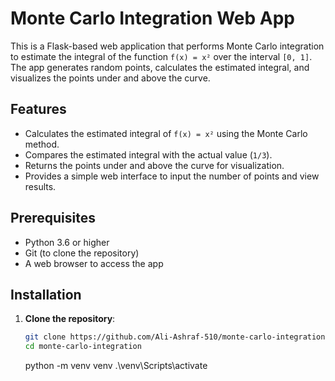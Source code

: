 # Monte Carlo Integration Web App

This is a Flask-based web application that performs Monte Carlo integration to estimate the integral of the function `f(x) = x²` over the interval `[0, 1]`. The app generates random points, calculates the estimated integral, and visualizes the points under and above the curve.

## Features
- Calculates the estimated integral of `f(x) = x²` using the Monte Carlo method.
- Compares the estimated integral with the actual value (`1/3`).
- Returns the points under and above the curve for visualization.
- Provides a simple web interface to input the number of points and view results.

## Prerequisites
- Python 3.6 or higher
- Git (to clone the repository)
- A web browser to access the app

## Installation

1. **Clone the repository**:
   ```bash
   git clone https://github.com/Ali-Ashraf-510/monte-carlo-integration.git
   cd monte-carlo-integration
   ```
   python -m venv venv
   .\venv\Scripts\activate
